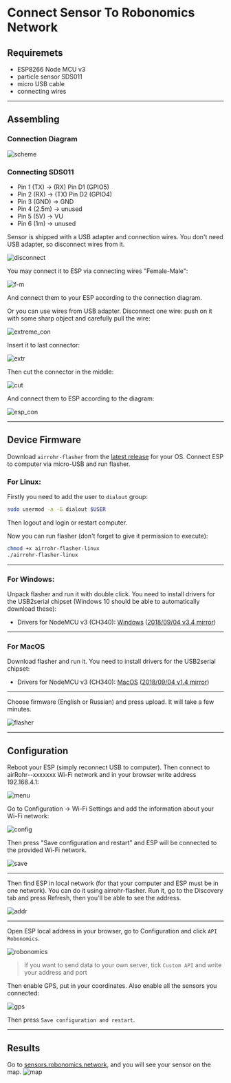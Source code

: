 # Connect Sensor To Robonomics Network
## Requiremets
* ESP8266 Node MCU v3
* particle sensor SDS011
* micro USB cable
* connecting wires
---

## Assembling
### Connection Diagram

![scheme](./images/sensors-connectivity/schema.jpg)

### Connecting SDS011

* Pin 1 (TX) -> (RX) Pin D1 (GPIO5)
* Pin 2 (RX) -> (TX) Pin D2 (GPIO4)
* Pin 3 (GND) -> GND
* Pin 4 (2.5m) -> unused
* Pin 5 (5V) -> VU
* Pin 6 (1m) -> unused

Sensor is shipped with a USB adapter and connection wires. You don't need USB adapter, so disconnect wires from it.

![disconnect](./images/sensors-connectivity/2_assembly_usb.jpg)

You may connect it to ESP via connecting wires "Female-Male":

![f-m](./images/sensors-connectivity/3_conn.jpg)

And connect them to your ESP according to the connection diagram.

Or you can use wires from USB adapter. Disconnect one wire: push on it with some sharp object and carefully pull the wire:

![extreme_con](./images/sensors-connectivity/4_assembly_wires.jpg)

Insert it to last connector:

![extr](./images/sensors-connectivity/5_wires1.jpg)

Then cut the connector in the middle:

![cut](./images/sensors-connectivity/6_assembly_wires2.jpg)

And connect them to ESP according to the diagram:

![esp_con](./images/sensors-connectivity/6_esp_con.jpg)

---
## Device Firmware
Download `airrohr-flasher` from the [latest release](https://github.com/airalab/sensors-connectivity/releases) for your OS. 
Connect ESP to computer via micro-USB and run flasher. 

### For Linux:
Firstly you need to add the user to `dialout` group:
```bash
sudo usermod -a -G dialout $USER
```
Then logout and login or restart computer.

Now you can run flasher (don't forget to give it permission to execute):
```bash
chmod +x airrohr-flasher-linux
./airrohr-flasher-linux
```
---
### For Windows:
Unpack flasher and run it with double click.
You need to install drivers for the USB2serial chipset (Windows 10 should be able to automatically download these):

* Drivers for NodeMCU v3 (CH340): [Windows](http://www.wch.cn/downloads/file/5.html) ([2018/09/04 v3.4 mirror](https://d.inf.re/luftdaten/CH341SER.ZIP))

---
### For MacOS
Download flasher and run it.
You need to install drivers for the USB2serial chipset: 
* Drivers for NodeMCU v3 (CH340): [MacOS](http://www.wch.cn/downloads/file/178.html) ([2018/09/04 v1.4 mirror](https://d.inf.re/luftdaten/CH341SER_MAC.ZIP))

---
Choose firmware (English or Russian) and press upload. It will take a few minutes.

![flasher](./images/sensors-connectivity/7_flasher.jpg)

---
## Configuration
Reboot your ESP (simply reconnect USB to computer).
Then connect to airRohr--xxxxxxx Wi-Fi network and in your browser write address 192.168.4.1:

![menu](./images/sensors-connectivity/8_menu1.jpg)

Go to Configuration -> Wi-Fi Settings and add the information about your Wi-Fi network:

![config](./images/sensors-connectivity/9_W-fi.jpg)

Then press "Save configuration and restart" and ESP will be connected to the provided Wi-Fi network.

![save](./images/sensors-connectivity/10_save.jpg)

---
Then find ESP in local network (for that your computer and ESP must be in one network). You can do it using airrohr-flasher. Run it, go to the Discovery tab and press Refresh, then you'll be able to see the address.

![addr](./images/sensors-connectivity/11_flaser2.jpg)

---

Open ESP local address in your browser, go to Configuration and click `API Robonomics`. 

![robonomics](./images/sensors-connectivity/12_APIrobonomics.jpg)

> If you want to send data to your own server, tick `Custom API` and write your address and port 

Then enable GPS, put in your coordinates. Also enable all the sensors you connected:

![gps](./images/sensors-connectivity/13_gps.jpg)

Then press `Save configuration and restart`.

---

## Results
Go to [sensors.robonomics.network](https://sensors.robonomics.network/#/), and you will see your sensor on the map.
![map](./images/sensors-connectivity/14_map.jpg)